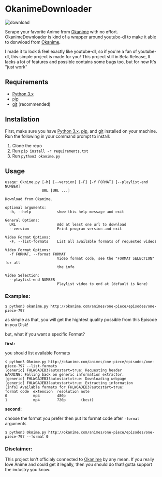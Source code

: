 # OkanimeDownloader

![download](https://user-images.githubusercontent.com/12420351/28639919-96da7642-7252-11e7-90e5-9a52fbb10c82.png)


Scrape your favorite Anime from [Okanime](http://okanime.com/) with no effort. OkanimeDownloader is kind of a wrapper around youtube-dl to make it able to donwload from [Okanime](http://okanime.com/).

I made it to look & feel exactly like youtube-dl, so if you're a fan of youtube-dl, this simple project is made for you! 
This project still in Beta Release, It lacks a lot of features and possible contains some bugs too, but for now It's "just work"

## Requirements
* [Python 3.x](https://www.python.org/downloads/)
* [pip](https://pip.pypa.io/en/stable/installing/)
* [git](https://git-scm.com/book/en/v2/Getting-Started-Installing-Git) (recommended) 

## Installation
First, make sure you have [Python 3.x](https://www.python.org/downloads/), [pip](https://pip.pypa.io/en/stable/installing/), and [git](https://git-scm.com/book/en/v2/Getting-Started-Installing-Git) installed on your machine.
Run the following in your command prompt to install:

1. Clone the repo 
2. Run `pip install -r requirements.txt`
3. Run `python3 okanime.py`

## Usage
```
usage: Oknime.py [-h] [--version] [-F] [-f FORMAT] [--playlist-end NUMBER]
                 URL [URL ...]

Download from Okanime.

optional arguments:
  -h, --help            show this help message and exit

General Options:
  URL                   Add at least one url to download
  --version             Print program version and exit

Video Format Options:
  -F, --list-formats    List all available formats of requested videos

Video Format Options:
  -f FORMAT, --format FORMAT
                        Video format code, see the "FORMAT SELECTION" for all
                        the info

Video Selection:
  --playlist-end NUMBER
                        Playlist video to end at (default is None)

```

### Examples:
`$ python3 okanime.py http://okanime.com/animes/one-piece/episodes/one-piece-797`

as simple as that, you will get the hightest quality possible from this Episode in you Disk!

but, what if you want a specific Format?

**first:**

you should list available Formats

```
$ python3 Oknime.py http://okanime.com/animes/one-piece/episodes/one-piece-797 --list-formats
[generic] FHLWGAJEB3?autostart=true: Requesting header
WARNING: Falling back on generic information extractor.
[generic] FHLWGAJEB3?autostart=true: Downloading webpage
[generic] FHLWGAJEB3?autostart=true: Extracting information
[info] Available formats for FHLWGAJEB3?autostart=true:
format code  extension  resolution note
0            mp4        480p       
1            mp4        720p       (best)
```

**second:**

choose the format you prefer then put Its format code after `-format` arguments

`$ python3 Oknime.py http://okanime.com/animes/one-piece/episodes/one-piece-797 --format 0`

### Disclaimer: 

This project Isn't officialy connected to [Okanime](http://okanime.com/) by any mean. If you really love Anime and could get it legally, then you should do that! gotta support the industry you know.
